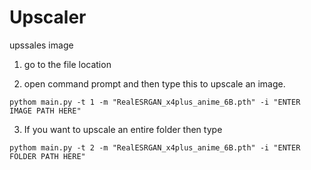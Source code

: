 # Upscaler
upssales image

1. go to the file location

2. open command prompt and then type this to upscale an image.
```
pythom main.py -t 1 -m "RealESRGAN_x4plus_anime_6B.pth" -i "ENTER IMAGE PATH HERE"
``` 
3. If you want to upscale an entire folder then type
```
pythom main.py -t 2 -m "RealESRGAN_x4plus_anime_6B.pth" -i "ENTER FOLDER PATH HERE"
```
 
